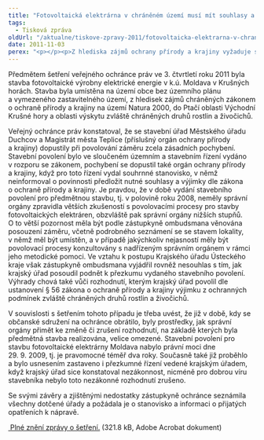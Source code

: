 ```yaml
---
title: "Fotovoltaická elektrárna v chráněném území musí mít souhlasy a výjimky dle zákona o ochraně přírody"
tags:
  - Tisková zpráva
oldUrl: "/aktualne/tiskove-zpravy-2011/fotovoltaicka-elektrarna-v-chranenem-uzemi-musi-mit-souhlasy-a-vyjimky-dle-zakona-o-ochra"
date: 2011-11-03
perex: "<p></p><p>Z hlediska zájmů ochrany přírody a krajiny vyžaduje stavba fotovoltaické elektrárny, pokud je umisťovaná na území Natura 2000 do ptačí oblasti vyhlášené nařízením vlády a na území výskytu zvláště chráněných druhů rostlin a živočichů, nezbytné souhlasy a stanoviska orgánu ochrany přírody a krajiny.</p>"
---
```


<!-- imported from the old website -->

<p>Předmětem šetření veřejného ochránce práv ve 3. čtvrtletí roku 2011 byla stavba fotovoltaické výrobny elektrické energie v k.ú. Moldava v Krušných horách. Stavba byla umístěna na území obce bez územního plánu a vymezeného zastavitelného území, z hledisek zájmů chráněných zákonem o ochraně přírody a krajiny na území Natura 2000, do Ptačí oblasti Východní Krušné hory a oblasti výskytu zvláště chráněných druhů rostlin a živočichů.</p><p>Veřejný ochránce práv konstatoval, že se stavební úřad Městského úřadu Duchcov a Magistrát města Teplice (příslušný orgán ochrany přírody a krajiny) dopustily při povolování záměru zcela zásadních pochybení. Stavební povolení bylo ve sloučeném územním a stavebním řízení vydáno v rozporu se zákonem, pochybení se dopustil také orgán ochrany přírody a krajiny, když pro toto řízení vydal souhrnné stanovisko, v němž neinformoval o povinnosti předložit nutné souhlasy a výjimky dle zákona o ochraně přírody a krajiny. Je pravdou, že v době vydání stavebního povolení pro předmětnou stavbu, tj. v polovině roku 2008, neměly správní orgány zpravidla větších zkušeností s povolovacími procesy pro stavby fotovoltaických elektráren, obzvláště pak správní orgány nižších stupňů. O to větší pozornost měla být podle zástupkyně ombudsmana věnována posouzení záměru, včetně podrobného seznámení se se stavem lokality, v němž měl být umístěn, a v případě jakýchkoliv nejasností měly být povolovací procesy konzultovány s nadřízeným správním orgánem v rámci jeho metodické pomoci. Ve vztahu k postupu Krajského úřadu Ústeckého kraje však zástupkyně ombudsmana vyjádřil rovněž nesouhlas s tím, jak krajský úřad posoudil podnět k přezkumu vydaného stavebního povolení. Výhrady chová také vůči rozhodnutí, kterým krajský úřad povolil dle ustanovení § 56 zákona o ochraně přírody a krajiny výjimku z ochranných podmínek zvláště chráněných druhů rostlin a živočichů. </p><p>V souvislosti s šetřením tohoto případu je třeba uvést, že již v době, kdy se občanské sdružení na ochránce obrátilo, byly prostředky, jak správní orgány přimět ke změně či zrušení rozhodnutí, na základě kterých byla předmětná stavba realizována, velice omezené. Stavební povolení pro stavbu fotovoltaické elektrárny Moldava nabylo právní moci dne 29. 9. 2009, tj. je pravomocné téměř dva roky. Současně také již proběhlo a bylo usnesením zastaveno i přezkumné řízení vedené krajským úřadem, když krajský úřad sice konstatoval nezákonnost, nicméně pro dobrou víru stavebníka nebylo toto nezákonné rozhodnutí zrušeno.</p><p>Se svými závěry a zjištěnými nedostatky zástupkyně ochránce seznámila všechny dotčené úřady a požádala je o stanovisko a informaci o přijatých opatřeních k nápravě. </p><p><a title="Otevření do nového okna" href="/uploads-import/STANOVISKA/Zivotni_prostredi/Ostatni_priroda/4983-10-JG-ZZ.pdf" target="_blank"> Plné znění zprávy o šetření.</a> (321.8 kB, Adobe Acrobat dokument)</p>
